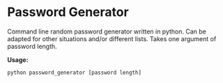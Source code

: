 # Password Generator

Command line random password generator written in python. Can be adapted for other situations and/or different lists.
Takes one argument of password length.

**Usage:**
```
python password_generator [password length]
```
